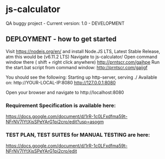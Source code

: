 # js-calculator

QA buggy project - Current version: 1.0 - DEVELOPMENT


## DEPLOYMENT - how to get started


Visit https://nodejs.org/en/ and install Node.JS LTS, Latest Stable Release, atm this would be (v6.11.2 LTS)
Navigate to js-calculator/ 
Open command window there ( shift + right click anywhere) http://prntscr.com/gaihpe
Run the start.bat script from command window:
http://prntscr.com/gaijgf

You should see the following:
Starting up http-server, serving ./
Available on:
  http://YOUR-LOCAL-IP:8080
  http://127.0.0.1:8080
  
Open your browser and navigate to http://localhost:8080

### Requirement Specification is available here:

https://docs.google.com/document/d/1rR-1c0LFxdfma59t-NFrNV7IYtXjsSPeYArG1pi2cro/edit?usp=asogm

### TEST PLAN, TEST SUITES for MANUAL TESTING are here:

https://docs.google.com/document/d/1rR-1c0LFxdfma59t-NFrNV7IYtXjsSPeYArG1pi2cro/edit

